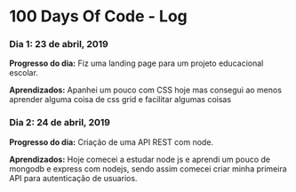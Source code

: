 # 100 Days Of Code - Log

### Dia 1: 23 de abril, 2019 


**Progresso do dia:** Fiz uma landing page para um projeto educacional escolar.

**Aprendizados:** Apanhei um pouco com CSS hoje mas consegui ao menos aprender alguma coisa de css grid e facilitar algumas coisas


### Dia 2: 24 de abril, 2019 


**Progresso do dia:** Criação de uma API REST com node.

**Aprendizados:** Hoje comecei a estudar node js e aprendi um pouco de mongodb e express com nodejs, sendo assim comecei criar minha primeira API para autenticação de usuarios.
